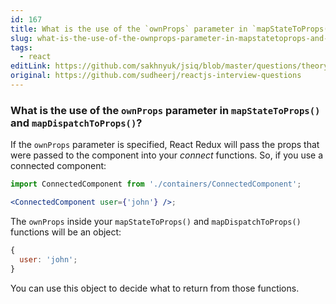 ```yaml
---
id: 167
title: What is the use of the `ownProps` parameter in `mapStateToProps()` and `mapDispatchToProps()`?
slug: what-is-the-use-of-the-ownprops-parameter-in-mapstatetoprops-and-mapdispatchtoprops
tags:
  - react
editLink: https://github.com/sakhnyuk/jsiq/blob/master/questions/theory/react/167.md
original: https://github.com/sudheerj/reactjs-interview-questions
---
```


### What is the use of the `ownProps` parameter in `mapStateToProps()` and `mapDispatchToProps()`?

If the `ownProps` parameter is specified, React Redux will pass the props that were passed to the component into your _connect_ functions. So, if you use a connected component:

```jsx
import ConnectedComponent from './containers/ConnectedComponent';

<ConnectedComponent user={'john'} />;
```

The `ownProps` inside your `mapStateToProps()` and `mapDispatchToProps()` functions will be an object:

```javascript
{
  user: 'john';
}
```

You can use this object to decide what to return from those functions.